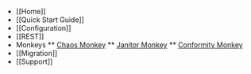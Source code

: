 * [[Home]]
* [[Quick Start Guide]]
* [[Configuration]]
* [[REST]]
* Monkeys
** [Chaos Monkey](wiki/Chaos-Home)
** [Janitor Monkey](wiki/Janitor-Home)
** [Conformity Monkey](wiki/Conformity-Home)
* [[Migration]]
* [[Support]]

